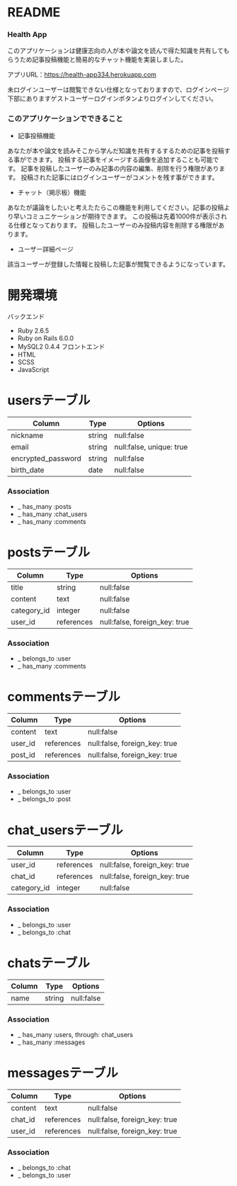 # README
### Health App
このアプリケーションは健康志向の人が本や論文を読んで得た知識を共有してもらうため記事投稿機能と簡易的なチャット機能を実装しました。

アプリURL：https://health-app334.herokuapp.com

未ログインユーザーは閲覧できない仕様となっておりますので、ログインページ下部にありますゲストユーザーログインボタンよりログインしてください。
### このアプリケーションでできること

* 記事投稿機能

あなたが本や論文を読みそこから学んだ知識を共有するするための記事を投稿する事ができます。
投稿する記事をイメージする画像を追加することも可能です。
記事を投稿したユーザーのみ記事の内容の編集、削除を行う権限があります。
投稿された記事にはログインユーザーがコメントを残す事ができます。

* チャット（掲示板）機能

あなたが議論をしたいと考えたたらこの機能を利用してください。記事の投稿より早いコミュニケーションが期待できます。
この投稿は先着1000件が表示される仕様となっております。
投稿したユーザーのみ投稿内容を削除する権限があります。

* ユーザー詳細ページ

該当ユーザーが登録した情報と投稿した記事が閲覧できるようになっています。

# 開発環境
バックエンド
* Ruby 2.6.5
* Ruby on Rails 6.0.0
* MySQL2 0.4.4
フロントエンド
* HTML
* SCSS
* JavaScript



# usersテーブル
| Column             | Type   | Options                  |
|--------------------|--------|--------------------------|
| nickname           | string | null:false               |
| email              | string | null:false, unique: true |
| encrypted_password | string | null:false               |
| birth_date         | date   | null:false               |

### Association
* _ has_many :posts
* _ has_many :chat_users
* _ has_many :comments

# postsテーブル
| Column      | Type       | Options                       |
|-------------|------------|-------------------------------|
| title       | string     | null:false                    |
| content     | text       | null:false                    |
| category_id | integer    | null:false                    |
| user_id     | references | null:false, foreign_key: true |

### Association
* _ belongs_to :user
* _ has_many :comments

# commentsテーブル
| Column  | Type       | Options                       |
|---------|------------|-------------------------------|
| content | text       | null:false                    |
| user_id | references | null:false, foreign_key: true |
| post_id | references | null:false, foreign_key: true |

### Association
* _ belongs_to :user
* _ belongs_to :post

# chat_usersテーブル
| Column      | Type       | Options                       |
|-------------|------------|-------------------------------|
| user_id     | references | null:false, foreign_key: true |
| chat_id     | references | null:false, foreign_key: true |
| category_id | integer    | null:false                    |

### Association
* _ belongs_to :user
* _ belongs_to :chat

# chatsテーブル
| Column | Type    | Options    |
|--------|---------|------------|
| name   | string  | null:false |

### Association
* _ has_many :users, through: chat_users
* _ has_many :messages


# messagesテーブル
| Column  | Type       | Options                       |
|---------|------------|-------------------------------|
| content | text       | null:false                    |
| chat_id | references | null:false, foreign_key: true |
| user_id | references | null:false, foreign_key: true |

### Association
* _ belongs_to :chat
* _ belongs_to :user

